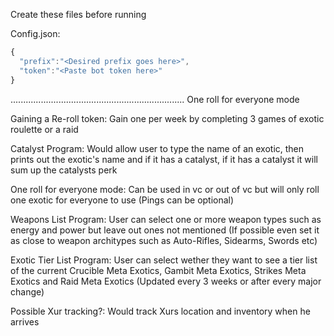 Create these files before running

Config.json: 
```javascript
{
  "prefix":"<Desired prefix goes here>",
  "token":"<Paste bot token here>"
}
```
.....................................................................
One roll for everyone mode

Gaining a Re-roll token:
Gain one per week by completing 3 games of exotic roulette or a raid

Catalyst Program:
Would allow user to type the name of an exotic, then prints out the exotic's name and if it has a catalyst, if it has a catalyst it will sum up the catalysts perk

One roll for everyone mode:
Can be used in vc or out of vc but will only roll one exotic for everyone to use (Pings can be optional)

Weapons List Program:
User can select one or more weapon types such as energy and power but leave out ones not mentioned (If possible even set it as close to weapon architypes such as Auto-Rifles, Sidearms, Swords etc) 

Exotic Tier List Program:
User can select wether they want to see a tier list of the current Crucible Meta Exotics, Gambit Meta Exotics, Strikes Meta Exotics and Raid Meta Exotics (Updated every 3 weeks or after every major change)

Possible Xur tracking?:
Would track Xurs location and inventory when he arrives